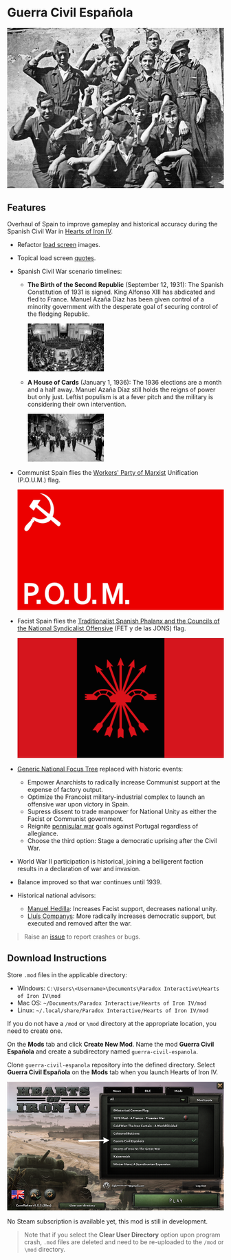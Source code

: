 # Guerra Civil Española

![](./images/spanish-civil-war.png)

## Features

Overhaul of Spain to improve gameplay and historical accuracy during the Spanish Civil War in [Hearts of Iron IV](https://hoi4.paradoxwikis.com/Hearts_of_Iron_4_Wiki).

* Refactor [load screen](images/loadscreen-images/README.md) images.
* Topical load screen [quotes](shared/spanish-civil-war-quotes.md).
* Spanish Civil War scenario timelines:
  * **The Birth of the Second Republic** (September 12, 1931): The Spanish Constitution of 1931 is signed. King Alfonso XIII has abdicated and fled to France. Manuel Azaña Díaz has been given control of a minority government with the desperate goal of securing control of the fledging Republic.

    ![](./images/scenario-images/select_date_1936.png)

  * **A House of Cards** (January 1, 1936): The 1936 elections are a month and a half away. Manuel Azaña Díaz still holds the reigns of power but only just. Leftist populism is at a fever pitch and the military is considering their own intervention.

    ![](./images/scenario-images/select_date_1939.png)

* Communist Spain flies the [Workers' Party of Marxist](https://en.wikipedia.org/wiki/POUM) Unification (P.O.U.M.) flag.

   ![](./images/poum-flag.png)
  
* Facist Spain flies the [Traditionalist Spanish Phalanx and the Councils of the National Syndicalist Offensive](https://en.wikipedia.org/wiki/FET_y_de_las_JONS) (FET y de las JONS) flag.

   ![](./images/fe-jons-flag.png)
  
* [Generic National Focus Tree](https://hoi4.paradoxwikis.com/Generic_national_focus_tree) replaced with historic events:
  * Empower Anarchists to radically increase Communist support at the expense of factory output.
  * Optimize the Francoist military-industrial complex to launch an offensive war upon victory in Spain.
  * Supress dissent to trade manpower for National Unity as either the Facist or Communist government.
  * Reignite [pennisular war](https://en.wikipedia.org/wiki/Peninsular_War) goals against Portugal regardless of allegiance.
  * Choose the third option: Stage a democratic uprising after the Civil War.
* World War II participation is historical, joining a belligerent faction results in a declaration of war and invasion.
* Balance improved so that war continues until 1939.
* Historical national advisors:
  * [Manuel Hedilla](https://en.wikipedia.org/wiki/Manuel_Hedilla): Increases Facist support, decreases national unity.
  * [Lluís Companys](https://en.wikipedia.org/wiki/Llu%C3%ADs_Companys): More radically increases democratic support, but executed and removed after the war.
  
> Raise an [issue](https://github.com/kghamilton89/guerra-civil-espanola/issues/new) to report crashes or bugs.

## Download Instructions

Store `.mod` files in the applicable directory:

* Windows: `C:\Users\<Username>\Documents\Paradox Interactive\Hearts of Iron IV\mod`
* Mac OS: `~/Documents/Paradox Interactive/Hearts of Iron IV/mod`
* Linux: `~/.local/share/Paradox Interactive/Hearts of Iron IV/mod`

If you do not have a `/mod` or `\mod` directory at the appropriate location, you need to create one.

On the **Mods** tab and click **Create New Mod**. Name the mod **Guerra Civil Española** and create a subdirectory named `guerra-civil-espanola`.

Clone `guerra-civil-espanola` repository into the defined directory. Select **Guerra Civil Española** on the **Mods** tab when you launch Hearts of Iron IV.

![](./images/homescreen.png)

No Steam subscription is available yet, this mod is still in development.

> Note that if you select the **Clear User Directory** option upon program crash, `.mod` files are deleted and need to be re-uploaded to the `/mod` or `\mod` directory.
